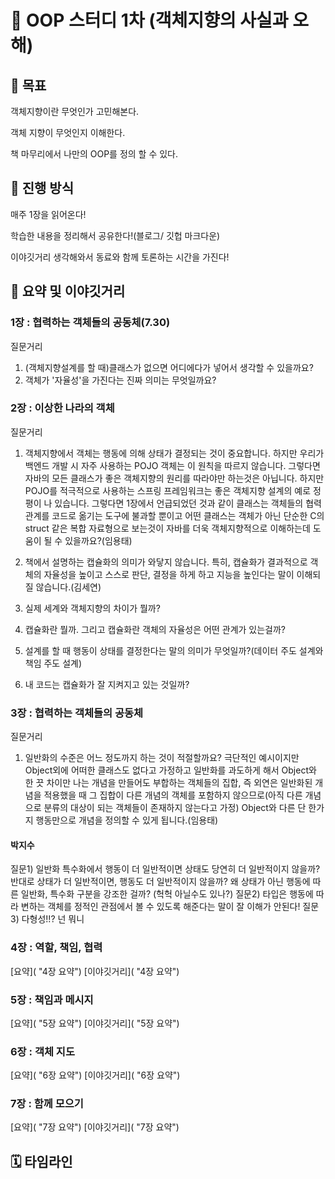 # 📔 OOP 스터디 1차 (객체지향의 사실과 오해)
## 🎯 목표
객체지향이란 무엇인가 고민해본다.

객체 지향이 무엇인지 이해한다.

책 마무리에서 나만의 OOP를 정의 할 수 있다.
## 🙋 진행 방식
매주 1장을 읽어온다!

학습한 내용을 정리해서 공유한다!(블로그/ 깃헙 마크다운)

이야깃거리 생각해와서 동료와 함께 토론하는 시간을 가진다!

## 💬 요약 및 이야깃거리
### 1장 : 협력하는 객체들의 공동체(7.30)
질문거리
1. (객체지향설계를 할 때)클래스가 없으면 어디에다가 넣어서 생각할 수 있을까요?
2. 객체가 '자율성'을 가진다는 진짜 의미는 무엇일까요?


### 2장 : 이상한 나라의 객체
질문거리
1. 객체지향에서 객체는 행동에 의해 상태가 결정되는 것이 중요합니다. 하지만 우리가 백엔드 개발 시 자주 사용하는 POJO 객체는 이 원칙을 따르지 않습니다. 그렇다면 자바의 모든 클래스가 좋은 객체지향의 원리를 따라야만 하는것은 아닙니다. 하지만 POJO를 적극적으로 사용하는 스프링 프레임워크는 좋은 객체지향 설계의 예로 정평이 나 있습니다. 그렇다면 1장에서 언급되었던 것과 같이 클래스는 객체들의 협력 관계를 코드로 옮기는 도구에 불과할 뿐이고 어떤 클래스는 객체가 아닌 단순한 C의 struct 같은 복합 자료형으로 보는것이 자바를 더욱 객체지향적으로 이해하는데 도움이 될 수 있을까요?(임용태)
2. 책에서 설명하는 캡슐화의 의미가 와닿지 않습니다. 특히, 캡슐화가 결과적으로 객체의 자율성을 높이고 스스로 판단, 결정을 하게 하고 지능을 높인다는 말이 이해되질 않습니다.(김세연)

3. 실제 세계와 객체지향의 차이가 뭘까?

4. 캡슐화란 뭘까. 그리고 캡슐화란 객체의 자율성은 어떤 관계가 있는걸까?

5. 설계를 할 때 행동이 상태를 결정한다는 말의 의미가 무엇일까?(데이터 주도 설계와 책임 주도 설계)

6. 내 코드는 캡슐화가 잘 지켜지고 있는 것일까? 

### 3장 : 협력하는 객체들의 공동체
질문거리
1. 일반화의 수준은 어느 정도까지 하는 것이 적절할까요? 극단적인 예시이지만 Object외에 어떠한 클래스도 없다고 가정하고 일반화를 과도하게 해서 Object와 한 끗 차이만 나는 개념을 만들어도 부합하는 객체들의 집합, 즉 외연은 일반화된 개념을 적용했을 때 그 집합이 다른 개념의 객체를 포함하지 않으므로(아직 다른 개념으로 분류의 대상이 되는 객체들이 존재하지 않는다고 가정) Object와 다른 단 한가지 행동만으로 개념을 정의할 수 있게 됩니다.(임용태)

#### 박지수
질문1) 일반화 특수화에서 행동이 더 일반적이면 상태도 당연히 더 일반적이지 않을까? 반대로 상태가 더 일반적이면, 행동도 더 일반적이지 않을까? 왜 상태가 아닌 행동에 따른 일반화, 특수화 구분을 강조한 걸까? (헉헉 아닐수도 있나?)
질문2) 타입은 행동에 따라 변하는 객체를 정적인 관점에서 볼 수 있도록 해준다는 말이 잘 이해가 안된다!
질문3) 다형성!!? 넌 뭐니




### 4장 : 역할, 책임, 협력
[요약]( "4장 요약")
[이야깃거리]( "4장 요약")


### 5장 : 책임과 메시지
[요약]( "5장 요약")
[이야깃거리]( "5장 요약")

### 6장 : 객체 지도
[요약]( "6장 요약")
[이야깃거리]( "6장 요약")

### 7장 : 함께 모으기
[요약]( "7장 요약")
[이야깃거리]( "7장 요약")

## 🗓️ 타임라인

